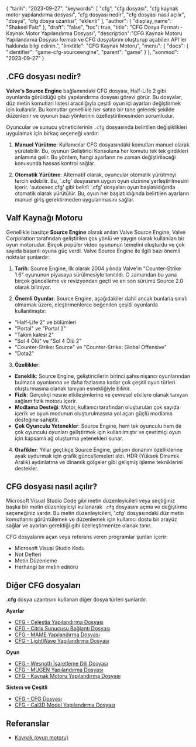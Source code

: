 {
"tarih": "2023-09-27",
  "keywords": [
"cfg",
"cfg dosyası",
"cfg kaynak motor yapılandırma dosyası",
"cfg dosyası nedir",
"cfg dosyası nasıl açılır",
"dosya",
"cfg dosya uzantısı",
"eklenti"
],
  "author": {
"display_name": "Shakeel Faiz"
},
"draft": "false",
"toc": true,
"title": "CFG Dosya Formatı - Kaynak Motor Yapılandırma Dosyası",
  "description":"CFG Kaynak Motoru Yapılandırma Dosyası formatı ve CFG dosyalarını oluşturup açabilen API'ler hakkında bilgi edinin.",
"linktitle": "CFG Kaynak Motoru",
  "menu": {
    "docs": {
      "identifier": "game-cfg-sourceengine",
      "parent": "game"
}
},
"sonmod": "2023-09-27"
}

## .CFG dosyası nedir?

**Valve's Source Engine** bağlamındaki CFG dosyası, Half-Life 2 gibi oyunlarda görüldüğü gibi yapılandırma dosyası görevi görür. Bu dosyalar, düz metin komutları listesi aracılığıyla çeşitli oyun içi ayarları değiştirmek için kullanılır. Bu komutlar genellikle her satıra bir tane gelecek şekilde düzenlenir ve oyunun bazı yönlerinin özelleştirilmesinden sorumludur.

Oyuncular ve sunucu yöneticilerinin `.cfg` dosyasında belirtilen değişiklikleri uygulamak için birkaç seçeneği vardır:

1. **Manuel Yürütme**: Kullanıcılar CFG dosyasındaki komutları manuel olarak yürütebilir. Bu, oyunun Geliştirici Konsoluna her komutu tek tek girdikleri anlamına gelir. Bu yöntem, hangi ayarların ne zaman değiştirileceği konusunda hassas kontrol sağlar.
    





2. **Otomatik Yürütme**: Alternatif olarak, oyuncular otomatik yürütmeyi tercih edebilir. Bu, `.cfg' dosyasının uygun oyun dizinine yerleştirilmesini içerir. 'autoexec.cfg' gibi belirli '.cfg' dosyaları oyun başlatıldığında otomatik olarak yürütülür. Bu, oyun her başlatıldığında belirtilen ayarların manuel giriş gerektirmeden uygulanmasını sağlar.

## Valf Kaynağı Motoru

Genellikle basitçe **Source Engine** olarak anılan Valve Source Engine, Valve Corporation tarafından geliştirilen çok yönlü ve yaygın olarak kullanılan bir oyun motorudur. Birçok popüler video oyununun temelini oluşturdu ve çok sayıda başarılı oyuna güç verdi. Valve Source Engine ile ilgili bazı önemli noktalar şunlardır:

1. **Tarih**: Source Engine, ilk olarak 2004 yılında Valve'ın "Counter-Strike 1.6" oyununun piyasaya sürülmesiyle tanıtıldı. O zamandan bu yana birçok güncelleme ve revizyondan geçti ve en son sürümü Source 2.0 olarak biliniyor.
    





2. **Önemli Oyunlar**: Source Engine, aşağıdakiler dahil ancak bunlarla sınırlı olmamak üzere, eleştirmenlerce beğenilen çeşitli oyunlarda kullanılmıştır:
    





- "Half-Life 2" ve bölümleri
- "Portal" ve "Portal 2"
- "Takım kalesi 2"
- "Sol 4 Ölü" ve "Sol 4 Ölü 2"
- "Counter-Strike: Source" ve "Counter-Strike: Global Offensive"
- "Dota2"
3. **Özellikler**:
    





- **Esneklik**: Source Engine, geliştiricilerin birinci şahıs nişancı oyunlarından bulmaca oyunlarına ve daha fazlasına kadar çok çeşitli oyun türleri oluşturmasına olanak tanıyan esnekliğiyle bilinir.
- **Fizik**: Gerçekçi nesne etkileşimlerine ve çevresel etkilere olanak tanıyan sağlam fizik motoru içerir.
- **Modlama Desteği**: Motor, kullanıcı tarafından oluşturulan çok sayıda içerik ve oyun modunun oluşturulmasına yol açan güçlü modlama desteğine sahiptir.
- **Çok Oyunculu Yetenekler**: Source Engine, hem tek oyunculu hem de çok oyunculu oyunları geliştirmek için kullanılmıştır ve çevrimiçi oyun için kapsamlı ağ oluşturma yetenekleri sunar.
    





4. **Grafikler**: Yıllar geçtikçe Source Engine, gelişen donanım özelliklerine ayak uydurmak için grafik güncellemeleri aldı. HDR (Yüksek Dinamik Aralık) aydınlatma ve dinamik gölgeler gibi gelişmiş işleme tekniklerini destekler.

## CFG dosyası nasıl açılır?

Microsoft Visual Studio Code gibi metin düzenleyicileri veya seçtiğiniz başka bir metin düzenleyiciyi kullanarak `.cfg` dosyasını açma ve değiştirme seçeneğiniz vardır. Bu metin düzenleyicileri, '.cfg' dosyasındaki düz metin komutlarını görüntülemek ve düzenlemek için kullanıcı dostu bir arayüz sağlar ve ayarları gerektiği gibi özelleştirmenize olanak tanır.

CFG dosyalarını açan veya referans veren programlar şunları içerir:

- Microsoft Visual Studio Kodu
- Not Defteri
- Metin Düzenleme
- Herhangi bir metin editörü

## Diğer CFG dosyaları

**.cfg** dosya uzantısını kullanan diğer dosya türleri şunlardır.

**Ayarlar**
- [CFG - Celestia Yapılandırma Dosyası](/tr/settings/cfg-celestia/)
- [CFG - Citrix Sunucusu Bağlantı Dosyası](/tr/settings/cfg-citrix/)
- [CFG - MAME Yapılandırma Dosyası](/tr/settings/cfg-mame/)
- [CFG - LightWave Yapılandırma Dosyası](/tr/settings/cfg-lightwave/)

**Oyun**
- [CFG - Wesnoth İşaretleme Dili Dosyası](/tr/game/cfg-wesnoth/)
- [CFG - MUGEN Yapılandırma Dosyası](/tr/game/cfg-mugen/)
- [CFG - Kaynak Motoru Yapılandırma Dosyası](/tr/game/cfg-sourceengine/)

**Sistem ve Çeşitli**
- [CFG - CFG Dosyası](/tr/system/cfg/)
- [CFG - Cal3D Model Yapılandırma Dosyası](/tr/misc/cfg-cal3d/)

## Referanslar
* [Kaynak (oyun motoru)](https://en.wikipedia.org/wiki/Source_(game_engine))

